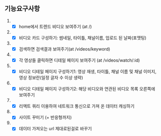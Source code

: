 ## 기능요구사항

1. -[x] home에서 트렌드 비디오 보여주기 (at /)
2. -[x] 비디오 카드 구성하기: 썸네일, 타이틀, 채널이름, 업로드 된 날짜(포맷팅)
3. -[x] 검색하면 검색결과 보여주기(at /videos/keyword)
4. -[x] 각 영상들 클릭하면 디테일 페이지 보여주기 (at /videos/watch/:id)
5. -[x] 비디오 디테일 페이지 구성하기1: 영상 재생, 타이틀, 채널 이름 및 채널 이미지, 영상 정보란(일정 글자 수 이상 생략)
6. -[x] 비디오 디테일 페이지 구성하기2: 해당 비디오와 연관된 비디오 목록 오른쪽에 보여주기
7. -[x] 리액트 쿼리 이용하여 네트워크 통신으로 가져 온 데이터 캐싱하기
8. -[x] 사이트 꾸미기 (+ 반응형까지)
9. -[x] 데이터 가져오는 url 제대로된걸로 바꾸기
